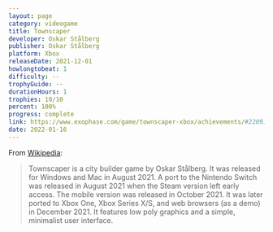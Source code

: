 ```yaml
---
layout: page
category: videogame
title: Townscaper
developer: Oskar Stålberg
publisher: Oskar Stålberg
platform: Xbox
releaseDate: 2021-12-01
howlongtobeat: 1
difficulty: --
trophyGuide: --
durationHours: 1
trophies: 10/10
percent: 100%
progress: complete
link: https://www.exophase.com/game/townscaper-xbox/achievements/#2209141
date: 2022-01-16
---
```


From [Wikipedia](https://en.wikipedia.org/wiki/Townscaper):

> Townscaper is a city builder game by Oskar Stålberg. It was released for Windows and Mac in August 2021. A port to the Nintendo Switch was released in August 2021 when the Steam version left early access. The mobile version was released in October 2021. It was later ported to Xbox One, Xbox Series X/S, and web browsers (as a demo) in December 2021. It features low poly graphics and a simple, minimalist user interface.

